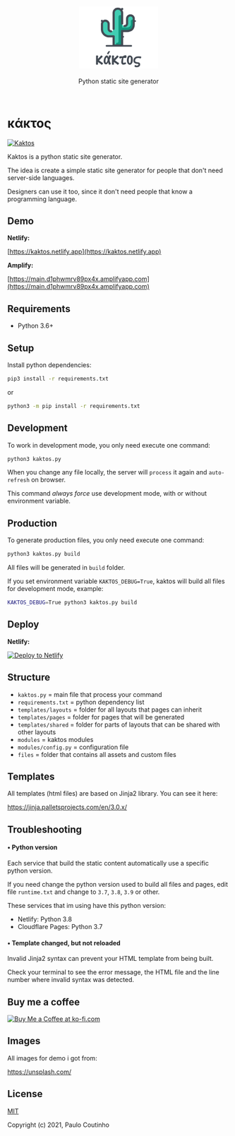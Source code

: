 <p align="center">
    <a href="https://github.com/paulo-coutinho/kaktos" target="_blank" rel="noopener noreferrer">
        <img width="180" src="extras/images/logo.png" alt="Kaktos Logo">
    </a>
    <br>
    <br>
    Python static site generator
    <br>
</p>

<br>

# κάκτος

[![Kaktos](https://github.com/paulo-coutinho/kaktos/actions/workflows/build.yml/badge.svg)](https://github.com/paulo-coutinho/kaktos/actions/workflows/build.yml)

Kaktos is a python static site generator.

The idea is create a simple static site generator for people that don't need server-side languages.

Designers can use it too, since it don't need people that know a programming language.

## Demo

**Netlify:**

[https://kaktos.netlify.app](https://kaktos.netlify.app)

**Amplify:**

[https://main.d1phwmrv89px4x.amplifyapp.com](https://main.d1phwmrv89px4x.amplifyapp.com)

## Requirements

- Python 3.6+

## Setup

Install python dependencies:

```bash
pip3 install -r requirements.txt
```

or

```bash
python3 -m pip install -r requirements.txt
```

## Development

To work in development mode, you only need execute one command:

```bash
python3 kaktos.py
```

When you change any file locally, the server will `process` it again and `auto-refresh` on browser.

This command *always force* use development mode, with or without environment variable.

## Production

To generate production files, you only need execute one command:

```bash
python3 kaktos.py build
```

All files will be generated in `build` folder.

If you set environment variable `KAKTOS_DEBUG=True`, kaktos will build all files for development mode, example:

```bash
KAKTOS_DEBUG=True python3 kaktos.py build
```

## Deploy

**Netlify:**

[![Deploy to Netlify](https://www.netlify.com/img/deploy/button.svg)](https://app.netlify.com/start/deploy?repository=https://github.com/paulo-coutinho/kaktos)

## Structure

- `kaktos.py` = main file that process your command
- `requirements.txt` = python dependency list
- `templates/layouts` = folder for all layouts that pages can inherit
- `templates/pages` = folder for pages that will be generated
- `templates/shared` = folder for parts of layouts that can be shared with other layouts
- `modules` = kaktos modules
- `modules/config.py` = configuration file
- `files` = folder that contains all assets and custom files

## Templates

All templates (html files) are based on Jinja2 library. You can see it here:

https://jinja.palletsprojects.com/en/3.0.x/

## Troubleshooting

#### **• Python version**

Each service that build the static content automatically use a specific python version.

If you need change the python version used to build all files and pages, edit file `runtime.txt` and change to `3.7`, `3.8`, `3.9` or other.

These services that im using have this python version:

- Netlify: Python 3.8
- Cloudflare Pages: Python 3.7

#### **• Template changed, but not reloaded**

Invalid Jinja2 syntax can prevent your HTML template from being built.

Check your terminal to see the error message, the HTML file and the line number where invalid syntax was detected.

## Buy me a coffee

<a href='https://ko-fi.com/paulocoutinho' target='_blank'><img height='36' style='border:0px;height:36px;' src='https://az743702.vo.msecnd.net/cdn/kofi1.png?v=2' border='0' alt='Buy Me a Coffee at ko-fi.com' /></a>

## Images

All images for demo i got from:

https://unsplash.com/

## License

[MIT](http://opensource.org/licenses/MIT)

Copyright (c) 2021, Paulo Coutinho
